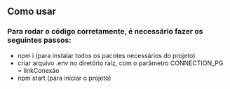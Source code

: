 ## Como usar

### Para rodar o código corretamente, é necessário fazer os seguintes passos:

- npm i (para instalar todos os pacotes necessários do projeto)
- criar arquivo .env no diretório raiz, com o parâmetro CONNECTION_PG = linkConexão
- npm start (para iniciar o projeto)
